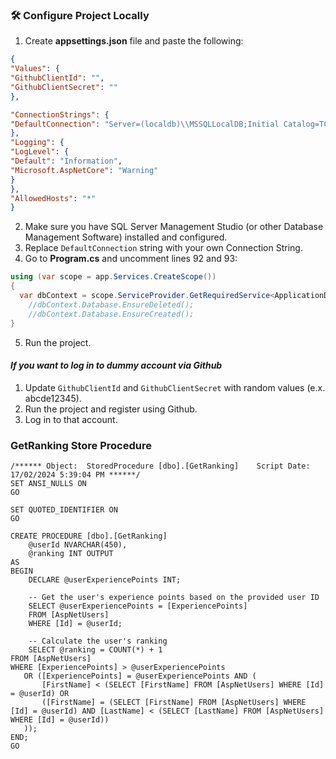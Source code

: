 ### 🛠️ Configure Project Locally

1. Create **appsettings.json** file and paste the following:

``` appsettings.json
{
"Values": {
"GithubClientId": "",
"GithubClientSecret": ""
},

"ConnectionStrings": {
"DefaultConnection": "Server=(localdb)\\MSSQLLocalDB;Initial Catalog=TCSA_V2; Integrated Security=true;"
},
"Logging": {
"LogLevel": {
"Default": "Information",
"Microsoft.AspNetCore": "Warning"
}
},
"AllowedHosts": "*"
}
```

2. Make sure you have SQL Server Management Studio (or other Database 
   Management Software) installed and configured.
3. Replace ```DefaultConnection``` string with your own Connection String.
4. Go to **Program.cs** and uncomment lines 92 and 93:

```Program.cs
using (var scope = app.Services.CreateScope())
{
  var dbContext = scope.ServiceProvider.GetRequiredService<ApplicationDbContext>();
    //dbContext.Database.EnsureDeleted();
    //dbContext.Database.EnsureCreated();
}
```

5. Run the project.

#### _If you want to log in to dummy account via Github_

1. Update ```GithubClientId``` and ```GithubClientSecret``` 
   with random values (e.x. abcde12345).
2. Run the project and register using Github.
3. Log in to that account.




### GetRanking Store Procedure

```
/****** Object:  StoredProcedure [dbo].[GetRanking]    Script Date: 17/02/2024 5:39:04 PM ******/
SET ANSI_NULLS ON
GO

SET QUOTED_IDENTIFIER ON
GO

CREATE PROCEDURE [dbo].[GetRanking]
    @userId NVARCHAR(450),
    @ranking INT OUTPUT
AS
BEGIN
    DECLARE @userExperiencePoints INT;

    -- Get the user's experience points based on the provided user ID
    SELECT @userExperiencePoints = [ExperiencePoints]
    FROM [AspNetUsers]
    WHERE [Id] = @userId;

    -- Calculate the user's ranking
    SELECT @ranking = COUNT(*) + 1
FROM [AspNetUsers]
WHERE [ExperiencePoints] > @userExperiencePoints
   OR ([ExperiencePoints] = @userExperiencePoints AND (
       [FirstName] < (SELECT [FirstName] FROM [AspNetUsers] WHERE [Id] = @userId) OR
       ([FirstName] = (SELECT [FirstName] FROM [AspNetUsers] WHERE [Id] = @userId) AND [LastName] < (SELECT [LastName] FROM [AspNetUsers] WHERE [Id] = @userId))
   ));
END;
GO
```

